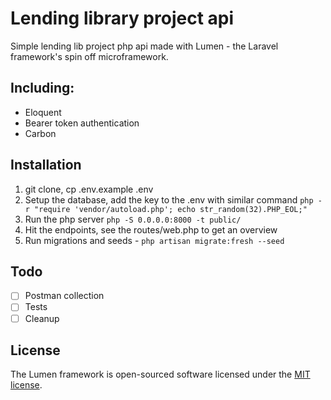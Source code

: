 # Lending library project api

Simple lending lib project php api made with Lumen - the Laravel framework's spin off microframework.

## Including:

- Eloquent
- Bearer token authentication
- Carbon

## Installation

1. git clone, cp .env.example .env
2. Setup the database, add the key to the .env with similar command `php -r "require 'vendor/autoload.php'; echo str_random(32).PHP_EOL;"`
3. Run the php server `php -S 0.0.0.0:8000 -t public/`
4. Hit the endpoints,  see the routes/web.php to get an overview
5. Run migrations and seeds - `php artisan migrate:fresh --seed`

## Todo

- [ ] Postman collection
- [ ] Tests
- [ ] Cleanup

## License

The Lumen framework is open-sourced software licensed under the [MIT license](https://opensource.org/licenses/MIT).
